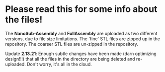 # Please read this for some info about the files!
The **NanoSub-Assembly** and **FullAssembly** are uploaded as two different versions, due to file size limitations. The 'fine' STL files are zipped up in the repository. The coarser STL files are un-zipped in the repository.

Update **2.13.21**: Enough subtle changes have been made (darn optimizing design!!!) that all the files in the directory are being deleted and re-uploaded. Don't worry, it's all in the cloud.
